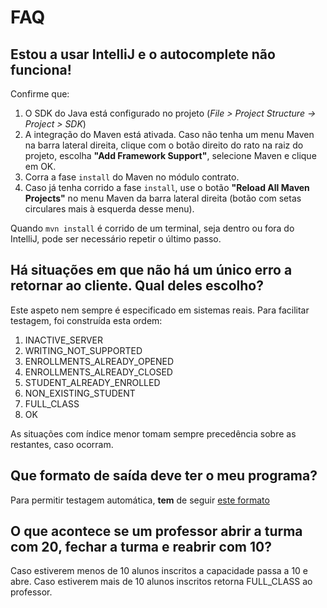 # FAQ

## Estou a usar IntelliJ e o autocomplete não funciona!
Confirme que:
1. O SDK do Java está configurado no projeto (*File > Project Structure -> Project > SDK*)
2. A integração do Maven está ativada. Caso não tenha um menu Maven na barra lateral direita, clique com o botão direito do rato na raiz do projeto, escolha **"Add Framework Support"**, selecione Maven e clique em OK.
3. Corra a fase `install` do Maven no módulo contrato.
4. Caso já tenha corrido a fase `install`, use o botão **"Reload All Maven Projects"** no menu Maven da barra lateral direita (botão com setas circulares mais à esquerda desse menu).

Quando `mvn install` é corrido de um terminal, seja dentro ou fora do IntelliJ, pode ser necessário repetir o último passo.

## Há situações em que não há um único erro a retornar ao cliente. Qual deles escolho?
Este aspeto nem sempre é especificado em sistemas reais. Para facilitar testagem, foi construída esta ordem:
1. INACTIVE\_SERVER
2. WRITING\_NOT\_SUPPORTED
3. ENROLLMENTS\_ALREADY\_OPENED
4. ENROLLMENTS\_ALREADY\_CLOSED
5. STUDENT\_ALREADY\_ENROLLED
6. NON\_EXISTING\_STUDENT
7. FULL\_CLASS
8. OK

As situações com índice menor tomam sempre precedência sobre as restantes, caso ocorram.

## Que formato de saída deve ter o meu programa?
Para permitir testagem automática, **tem** de seguir [este formato](https://discord.com/channels/949644248045719622/955528908885868555/955529219629273119)

## O que acontece se um professor abrir a turma com 20, fechar a turma e reabrir com 10?
Caso estiverem menos de 10 alunos inscritos a capacidade passa a 10 e abre.
Caso estiverem mais de 10 alunos inscritos retorna FULL_CLASS ao professor.
